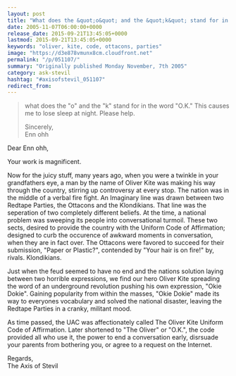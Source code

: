 ```yaml
---
layout: post
title: "What does the &quot;o&quot; and the &quot;k&quot; stand for in the word &quot;O.K.&quot; This causes me to lose sleep at night. Please help."
date: 2005-11-07T06:00:00+0000
release_date: 2015-09-21T13:45:05+0000
lastmod: 2015-09-21T13:45:05+0000
keywords: "oliver, kite, code, ottacons, parties"
image: "https://d3e878vmunx8cm.cloudfront.net"
permalink: "/p/051107/"
summary: "Originally published Monday November, 7th 2005"
category: ask-stevil
hashtag: "#axisofstevil_051107"
redirect_from:
---
```


> what does the "o" and the "k" stand for in the word "O.K." This causes me to lose sleep at night. Please help.
> 
> Sincerely,  
> Enn ohh

Dear Enn ohh,

Your work is magnificent. 

Now for the juicy stuff, many years ago, when you were a twinkle in your grandfathers eye, a man by the name of Oliver Kite was making his way through the country, stirring up controversy at every stop. The nation was in the middle of a verbal fire fight. An Imaginary line was drawn between two Redtape Parties, the Ottacons and the Klondikians. That line was the seperation of two completely different beliefs. At the time, a national problem was sweeping its people into conversational turmoil. These two sects, desired to provide the country with the Uniform Code of Affirmation; designed to curb the occurence of awkward moments in conversation, when they are in fact over. The Ottacons were favored to succeed for their submission, "Paper or Plastic?", contended by "Your hair is on fire!" by, rivals. Klondikians. 

Just when the feud seemed to have no end and the nations solution laying between two horrible expressions, we find our hero Oliver Kite spreading the word of an underground revolution pushing his own expression, "Okie Dokie". Gaining popularity from within the masses, "Okie Dokie" made its way to everyones vocabulary and solved the national disaster, leaving the Redtape Parties in a cranky, militant mood.

As time passed, the UAC was affectionately called The Oliver Kite Uniform Code of Affirmation. Later shortened to "The Oliver" or "O.K.", the code provided all who use it, the power to end a conversation early, disrsuade your parents from bothering you, or agree to a request on the Internet.

Regards,  
The Axis of Stevil

